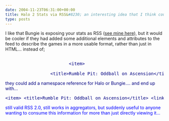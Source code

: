 ```yaml
---
date: 2004-11-23T06:31:00+00:00
title: Halo 2 Stats via RSS&#8230; an interesting idea that I think could be improved
type: posts
---
```

I like that Bungie is exposing your stats as RSS ([see mine here](http://www.duncanmackenzie.net/halo2.aspx)), but it would be cooler if they had added some additional elements and attributes to the feed to describe the games in a more usable format, rather than just in HTML... instead of;

<pre><font color="#ffa500">
						<font color="#000080">&lt;item&gt;

				 <font color="#000080">&lt;title&gt;Rumble Pit: Oddball on Ascension<font color="#000080">&lt;/title&gt; <font color="#000080">&lt;link&gt;http://www.bungie.net/stats/gamestats.aspx?gameid=8132172&player=Festive Turkey<font color="#000080">&lt;/link&gt; <font color="#000080">&lt;pubDate&gt;Fri, 19 Nov 2004 07:45:07 GMT<font color="#000080">&lt;/pubDate&gt; <font color="#000080">&lt;guid&gt;http://www.bungie.net/stats/gamestats.aspx?gameid=8132172&player=Festive Turkey<font color="#000080">&lt;/guid&gt; <font color="#000080">&lt;description&gt; Game played at Fri, 19 Nov 2004 07:45:07 GMT&lt;br/&gt;&lt;br/&gt;Playlist: Rumble Pit&lt;br/&gt;Oddball on Ascension&lt;br/&gt;&lt;br/&gt;  &lt;b&gt;Gamertag (Team): Score, Kills, Deaths, Assists&lt;/b&gt;  &lt;br/&gt;l obvious l (1): 59, 14, 9, 5&lt;br/&gt;ScottyAK (0): 52, 16, 10, 6&lt;br/&gt; BK Assassin (2): 29, 6, 9, 1&lt;br/&gt;MAXODeeZ (3): 18, 7, 12, 4&lt;br/&gt; BattlingWheel (4): 15, 10, 13, 5&lt;br/&gt;Festive Turkey (5): 6, 5, 11, 5&lt;br/&gt; snackasaurus (6): 0, 6, 7, 6&lt;br/&gt;LionWrath716 (7): 0, 1, 0, 0&lt;br/&gt;  <font color="#000080">&lt;/description&gt;<font color="#000080">&lt;/item&gt;</pre>

they could add a namespace reference for Halo or Bungie.... and end up with...

<pre><font color="#000080">&lt;item&gt; <font color="#000080">&lt;title&gt;Rumble Pit: Oddball on Ascension<font color="#000080">&lt;/title&gt; <font color="#000080">&lt;link&gt;http://www.bungie.net/stats/gamestats.aspx?gameid=8132172&player=Festive Turkey<font color="#000080">&lt;/link&gt; <font color="#000080">&lt;pubDate&gt;Fri, 19 Nov 2004 07:45:07 GMT<font color="#000080">&lt;/pubDate&gt; <font color="#000080">&lt;guid&gt;http://www.bungie.net/stats/gamestats.aspx?gameid=8132172&player=Festive Turkey<font color="#000080">&lt;/guid&gt; <font color="#000080">&lt;description&gt; Game played at Fri, 19 Nov 2004 07:45:07 GMT&lt;br/&gt;&lt;br/&gt;Playlist: Rumble Pit&lt;br/&gt;Oddball on Ascension&lt;br/&gt;&lt;br/&gt;  &lt;b&gt;Gamertag (Team): Score, Kills, Deaths, Assists&lt;/b&gt;  &lt;br/&gt;l obvious l (1): 59, 14, 9, 5&lt;br/&gt;ScottyAK (0): 52, 16, 10, 6&lt;br/&gt; BK Assassin (2): 29, 6, 9, 1&lt;br/&gt;MAXODeeZ (3): 18, 7, 12, 4&lt;br/&gt; BattlingWheel (4): 15, 10, 13, 5&lt;br/&gt;Festive Turkey (5): 6, 5, 11, 5&lt;br/&gt; snackasaurus (6): 0, 6, 7, 6&lt;br/&gt;LionWrath716 (7): 0, 1, 0, 0&lt;br/&gt;  <font color="#000080">&lt;/description&gt; <font color="#0000ff">&lt;bungie:game&gt;    <font color="#0000ff">&lt;bungie:datePlayed&gt;Fri, 19 Nov 2004 07:45:07 GMT<font color="#0000ff">&lt;/bungie:datePlayed&gt;    <font color="#0000ff">&lt;bungie:playlist&gt;Playlist: Rumble Pit<font color="#0000ff">&lt;/bungieplaylist&gt;    <font color="#0000ff">&lt;bungie:variant&gt;Oddball<font color="#0000ff">&lt;/bungie:variant&gt;    <font color="#0000ff">&lt;bungie:map&gt;Ascension<font color="#0000ff">&lt;/bungie:map&gt;    <font color="#0000ff">&lt;bungie:players&gt;       <font color="#0000ff">&lt;bungie:player&gt;          <font color="#0000ff">&lt;bungie:gamertag&gt;Festive Turkey<font color="#0000ff">&lt;/bungie:gamertag&gt;          <font color="#0000ff">&lt;bungie:score&gt;6<font color="#0000ff">&lt;/bungie:score&gt;          <font color="#0000ff">&lt;bungie:kills&gt;5<font color="#0000ff">&lt;/bungie:kills&gt;          &lt;<font color="#0000ff">bungie:deaths&gt;11<font color="#0000ff">&lt;/bungie:deaths&gt;          <font color="#0000ff">&lt;bungie:assists&gt;5<font color="#0000ff">&lt;/bungie:assists&gt;       <font color="#0000ff">&lt;/bungie:player&gt;    <font color="#0000ff">&lt;/bungie:players&gt; <font color="#0000ff">&lt;/bungie:game&gt;<font color="#0000ff">&lt;/item&gt;</pre>

still valid RSS 2.0, still works in aggregators, but suddenly useful to anyone wanting to consume this information for more than just directly viewing it...
